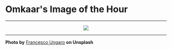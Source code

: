 # Omkaar's Image of the Hour

---

<div align="center">

<a href="https://unsplash.com/photos/shipwrecks-rest-on-a-sandy-beach-with-a-cliff-Zbc9Ka8msdI">
  <img src="https://images.unsplash.com/photo-1753258530005-e8ce5443347b?crop=entropy&cs=tinysrgb&fit=max&fm=jpg&ixid=M3w3NjA2Nzh8MHwxfHJhbmRvbXx8fHx8fHx8fDE3NTQxMTgwMDB8&ixlib=rb-4.1.0&q=80&w=1080" style="max-width:100%; height:auto;">
</a>



</div>

---

**Photo by** [Francesco Ungaro](https://unsplash.com/@francesco_ungaro) **on Unsplash**
